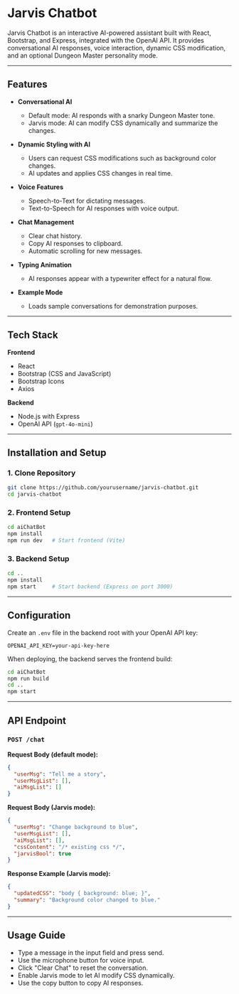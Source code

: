 # Jarvis Chatbot

Jarvis Chatbot is an interactive AI-powered assistant built with React, Bootstrap, and Express, integrated with the OpenAI API. It provides conversational AI responses, voice interaction, dynamic CSS modification, and an optional Dungeon Master personality mode.

---

## Features

* **Conversational AI**

  * Default mode: AI responds with a snarky Dungeon Master tone.
  * Jarvis mode: AI can modify CSS dynamically and summarize the changes.

* **Dynamic Styling with AI**

  * Users can request CSS modifications such as background color changes.
  * AI updates and applies CSS changes in real time.

* **Voice Features**

  * Speech-to-Text for dictating messages.
  * Text-to-Speech for AI responses with voice output.

* **Chat Management**

  * Clear chat history.
  * Copy AI responses to clipboard.
  * Automatic scrolling for new messages.

* **Typing Animation**

  * AI responses appear with a typewriter effect for a natural flow.

* **Example Mode**

  * Loads sample conversations for demonstration purposes.

---

## Tech Stack

**Frontend**

* React
* Bootstrap (CSS and JavaScript)
* Bootstrap Icons
* Axios

**Backend**

* Node.js with Express
* OpenAI API (`gpt-4o-mini`)

---

## Installation and Setup

### 1. Clone Repository

```bash
git clone https://github.com/yourusername/jarvis-chatbot.git
cd jarvis-chatbot
```

### 2. Frontend Setup

```bash
cd aiChatBot
npm install
npm run dev   # Start frontend (Vite)
```

### 3. Backend Setup

```bash
cd ..
npm install
npm start     # Start backend (Express on port 3000)
```

---

## Configuration

Create an `.env` file in the backend root with your OpenAI API key:

```
OPENAI_API_KEY=your-api-key-here
```

When deploying, the backend serves the frontend build:

```bash
cd aiChatBot
npm run build
cd ..
npm start
```

---

## API Endpoint

### `POST /chat`

**Request Body (default mode):**

```json
{
  "userMsg": "Tell me a story",
  "userMsgList": [],
  "aiMsgList": []
}
```

**Request Body (Jarvis mode):**

```json
{
  "userMsg": "Change background to blue",
  "userMsgList": [],
  "aiMsgList": [],
  "cssContent": "/* existing css */",
  "jarvisBool": true
}
```

**Response Example (Jarvis mode):**

```json
{
  "updatedCSS": "body { background: blue; }",
  "summary": "Background color changed to blue."
}
```

---

## Usage Guide

* Type a message in the input field and press send.
* Use the microphone button for voice input.
* Click "Clear Chat" to reset the conversation.
* Enable Jarvis mode to let AI modify CSS dynamically.
* Use the copy button to copy AI responses.